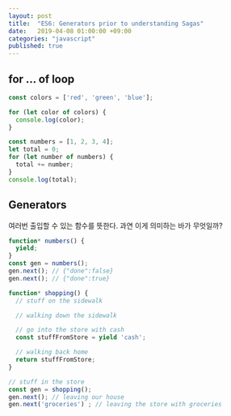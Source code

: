 ```yaml
---
layout: post
title:  "ES6: Generators prior to understanding Sagas"
date:   2019-04-08 01:00:00 +09:00
categories: "javascript"
published: true
---
```


## for ... of loop

```javascript
const colors = ['red', 'green', 'blue'];

for (let color of colors) {
  console.log(color);
}

const numbers = [1, 2, 3, 4];
let total = 0;
for (let number of numbers) {
  total += number;
}
console.log(total);
```

## Generators
여러번 출입할 수 있는 함수를 뜻한다. 과연 이게 의미하는 바가 무엇일까?

```javascript
function* numbers() {
  yield;
}
const gen = numbers();
gen.next(); // {"done":false} 
gen.next(); // {"done":true}
```

```javascript
function* shopping() {
  // stuff on the sidewalk

  // walking down the sidewalk

  // go into the store with cash
  const stuffFromStore = yield 'cash';

  // walking back home
  return stuffFromStore;
}

// stuff in the store
const gen = shopping();
gen.next(); // leaving our house
gen.next('groceries') ; // leaving the store with groceries
```